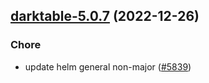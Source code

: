 

## [darktable-5.0.7](https://github.com/truecharts/charts/compare/darktable-5.0.6...darktable-5.0.7) (2022-12-26)

### Chore

- update helm general non-major ([#5839](https://github.com/truecharts/charts/issues/5839))
  
  